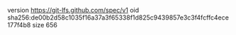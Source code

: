 version https://git-lfs.github.com/spec/v1
oid sha256:de00b2d58c1035f16a37a3f65338f1d825c9439857e3c3f4fcffc4ece177f4b8
size 656
